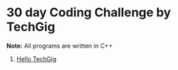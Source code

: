 # 30 day Coding Challenge by TechGig

**Note:** All programs are written in C++

1. [Hello TechGig](1-Hello.cpp)